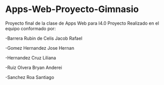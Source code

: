 # Apps-Web-Proyecto-Gimnasio
Proyecto final de la clase de Apps Web para I4.0
Proyecto Realizado en el equipo conformado por:

-Barrera Rubin de Celis Jacob Rafael

-Gomez Hernandez Jose Hernan

-Hernandez Cruz Liliana

-Ruiz Olvera Bryan Anderei

-Sanchez Roa Santiago
